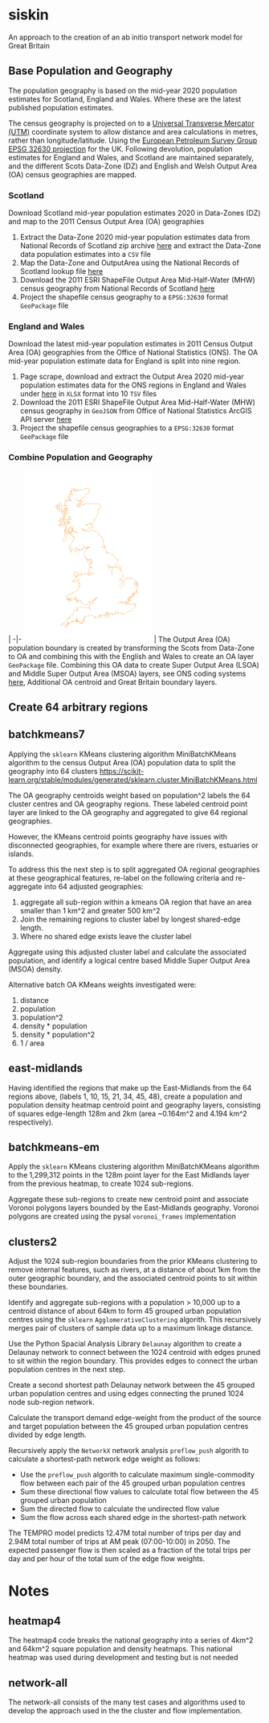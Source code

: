 # siskin
An approach to the creation of an ab initio transport network model for Great Britain

## Base Population and Geography

The population geography is based on the mid-year 2020 population estimates for Scotland, England and Wales. Where these are the latest published population estimates.

The census geography is projected on to a [Universal Transverse Mercator (UTM)](https://en.wikipedia.org/wiki/Universal_Transverse_Mercator_coordinate_system) coordinate system to allow distance and area calculations in metres, rather than longitude/latitude. Using the [European Petroleum Survey Group](https://en.wikipedia.org/wiki/EPSG_Geodetic_Parameter_Dataset) [EPSG 32630 projection](https://epsg.io/32630) for the UK. Following devolution, population estimates for England and Wales, and Scotland are maintained separately, and the different Scots Data-Zone (DZ) and English and Welsh Output Area (OA) census geographies are mapped.

### Scotland
Download Scotland mid-year population estimates 2020 in Data-Zones (DZ) and map to the 2011 Census Output Area (OA) geographies

1.   Extract the Data-Zone 2020 mid-year population estimates data from National Records of Scotland zip archive [here](https://www.nrscotland.gov.uk/files/statistics/population-estimates/sape-20/) and extract the Data-Zone data population estimates into a `CSV` file
2.   Map the Data-Zone and OutputArea using the National Records of Scotland lookup file [here](https://www.nrscotland.gov.uk/files/geography/2011-census/OA_DZ_IZ_2011.xlsx)
3.   Download the 2011 ESRI ShapeFile Output Area Mid-Half-Water (MHW) census geography from National Records of Scotland [here](https://www.nrscotland.gov.uk/files/geography/output-area-2011-mhw.zip)
4.   Project the shapefile census geography to a `EPSG:32630` format `GeoPackage` file


### England and Wales
Download the latest mid-year population estimates in 2011 Census Output Area (OA) geographies from the Office of National Statistics (ONS). The OA mid-year population estimate data for England is split into nine region.

1.    Page scrape, download and extract the Output Area 2020 mid-year population estimates data for the ONS regions in England and Wales under [here](https://www.ons.gov.uk/peoplepopulationandcommunity/populationandmigration/populationestimates#datasets) in `XLSX` format into 10 `TSV` files
2.   Download the 2011 ESRI ShapeFile Output Area Mid-Half-Water (MHW) census geography in `GeoJSON` from Office of National Statistics ArcGIS API server [here](https://services1.arcgis.com/ESMARspQHYMw9BZ9/ArcGIS/rest/services/Output_Areas_December_2011_Boundaries_EW_BFC/FeatureServer/0)
4.   Project the shapefile census geographies to a `EPSG:32630` format `GeoPackage` file

### Combine Population and Geography

 |
-|-
![outer](outer.png) | The Output Area (OA) population boundary is created by transforming the Scots from Data-Zone to OA and combining this with the English and Wales to create an OA layer `GeoPackage` file. Combining this OA data to create Super Output Area (LSOA) and Middle Super Output Area (MSOA) layers, see ONS coding systems [here](https://en.wikipedia.org/wiki/ONS_coding_system), Additional OA centroid and Great Britain boundary layers.

## Create 64 arbitrary regions
## batchkmeans7
Applying the `sklearn` KMeans clustering algorithm MiniBatchKMeans algorithm to the census Output Area (OA) population data to split the geography into 64 clusters
https://scikit-learn.org/stable/modules/generated/sklearn.cluster.MiniBatchKMeans.html

The OA geography centroids weight based on population^2 labels the 64 cluster centres and OA geography regions. These labeled centroid point layer are linked to the OA geography and aggregated to give 64 regional geographies.

However, the KMeans centroid points geography have issues with disconnected geographies, for example where there are rivers, estuaries or islands.

To address this the next step is to split aggregated OA regional geographies at these geographical features, re-label on the following criteria and re-aggregate into 64 adjusted geographies:

1. aggregate all sub-region within a kmeans OA region that have an area smaller than 1 km^2 and greater 500 km^2
2. Join the remaining regions to cluster label by longest shared-edge length.
3. Where no shared edge exists leave the cluster label

Aggregate using this adjusted cluster label and calculate the associated population, and identify a logical centre based Middle Super Output Area (MSOA) density.

Alternative batch OA KMeans weights investigated were:
1. distance
2. population
3. population^2
4. density * population
5. density * population^2
6. 1 / area

## east-midlands
Having identified the regions that make up the East-Midlands from the 64 regions above, (labels 1, 10, 15, 21, 34, 45, 48), create a population and population density heatmap centroid point and geography layers, consisting of squares edge-length 128m and 2km (area ~0.164m^2 and 4.194 km^2 respectively).

## batchkmeans-em
Apply the `sklearn` KMeans clustering algorithm MiniBatchKMeans algorithm to the 1,299,312 points in the 128m point layer for the East Midlands layer from the previous heatmap, to create 1024 sub-regions.

Aggregate these sub-regions to create new centroid point and associate Voronoi polygons layers bounded by the East-Midlands geography. Voronoi polygons are created using the pysal `voronoi_frames` implementation

## clusters2

Adjust the 1024 sub-region boundaries from the prior KMeans clustering to remove internal features, such as rivers, at a distance of about 1km from the outer geographic boundary, and the associated centroid points to sit within these boundaries.

Identify and aggregate sub-regions with a population > 10,000 up to a centroid distance of about 64km to form 45 grouped urban population centres using the `sklearn` `AgglomerativeClustering` algorith. This recursively merges pair of clusters of sample data up to a maximum linkage distance.

Use the Python Spacial Analysis Library `Delaunay` algorithm to create a Delaunay network to connect between the 1024 centroid with edges pruned to sit within the region boundary. This provides edges to connect the urban population centres in the next step.

Create a second shortest path Delaunay network between the 45 grouped urban population centres and using edges connecting the pruned 1024 node sub-region network.

Calculate the transport demand edge-weight from the product of the source and target population between the 45 grouped urban population centres divided by edge length.

Recursively apply the `NetworkX` network analysis `preflow_push` algorith to calculate a shortest-path network edge weight as follows:

* Use the `preflow_push` algorith to calculate maximum single-commodity flow between each pair of the 45 grouped urban population centres
* Sum these directional flow values to calculate total flow between the 45 grouped urban population 
* Sum the directed flow to calculate the undirected flow value
* Sum the flow across each shared edge in the shortest-path network

The TEMPRO model predicts 12.47M total number of trips per day and 2.94M total number of trips at AM peak (07:00-10:00) in 2050. The expected passenger flow is then scaled as a fraction of the total trips per day and per hour of the total sum of the edge flow weights.

# Notes

## heatmap4
The heatmap4 code breaks the national geography into a series of 4km^2 and 64km^2 square population and density heatmaps. This national heatmap was used during development and testing but is not needed

## network-all
The network-all consists of the many test cases and algorithms used to develop the approach used in the the cluster and flow implementation.

